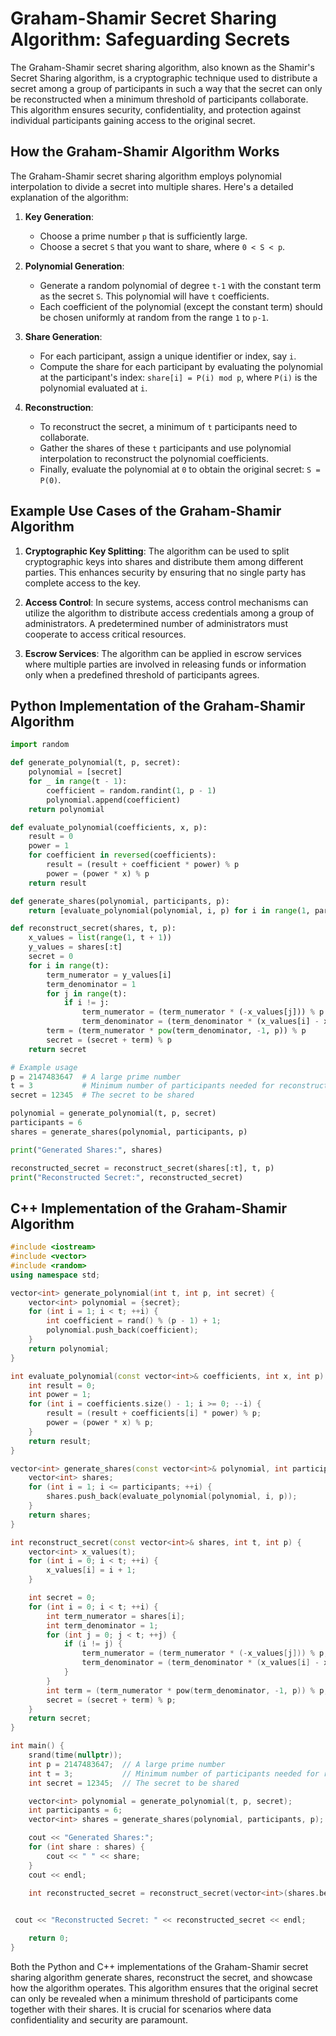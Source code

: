 # Graham-Shamir Secret Sharing Algorithm: Safeguarding Secrets

The Graham-Shamir secret sharing algorithm, also known as the Shamir's Secret Sharing algorithm, is a cryptographic technique used to distribute a secret among a group of participants in such a way that the secret can only be reconstructed when a minimum threshold of participants collaborate. This algorithm ensures security, confidentiality, and protection against individual participants gaining access to the original secret.

## How the Graham-Shamir Algorithm Works

The Graham-Shamir secret sharing algorithm employs polynomial interpolation to divide a secret into multiple shares. Here's a detailed explanation of the algorithm:

1. **Key Generation**:
   - Choose a prime number `p` that is sufficiently large.
   - Choose a secret `S` that you want to share, where `0 < S < p`.

2. **Polynomial Generation**:
   - Generate a random polynomial of degree `t-1` with the constant term as the secret `S`. This polynomial will have `t` coefficients.
   - Each coefficient of the polynomial (except the constant term) should be chosen uniformly at random from the range `1` to `p-1`.

3. **Share Generation**:
   - For each participant, assign a unique identifier or index, say `i`.
   - Compute the share for each participant by evaluating the polynomial at the participant's index: `share[i] = P(i) mod p`, where `P(i)` is the polynomial evaluated at `i`.

4. **Reconstruction**:
   - To reconstruct the secret, a minimum of `t` participants need to collaborate.
   - Gather the shares of these `t` participants and use polynomial interpolation to reconstruct the polynomial coefficients.
   - Finally, evaluate the polynomial at `0` to obtain the original secret: `S = P(0)`.

## Example Use Cases of the Graham-Shamir Algorithm

1. **Cryptographic Key Splitting**: The algorithm can be used to split cryptographic keys into shares and distribute them among different parties. This enhances security by ensuring that no single party has complete access to the key.

2. **Access Control**: In secure systems, access control mechanisms can utilize the algorithm to distribute access credentials among a group of administrators. A predetermined number of administrators must cooperate to access critical resources.

3. **Escrow Services**: The algorithm can be applied in escrow services where multiple parties are involved in releasing funds or information only when a predefined threshold of participants agrees.

## Python Implementation of the Graham-Shamir Algorithm

```python
import random

def generate_polynomial(t, p, secret):
    polynomial = [secret]
    for _ in range(t - 1):
        coefficient = random.randint(1, p - 1)
        polynomial.append(coefficient)
    return polynomial

def evaluate_polynomial(coefficients, x, p):
    result = 0
    power = 1
    for coefficient in reversed(coefficients):
        result = (result + coefficient * power) % p
        power = (power * x) % p
    return result

def generate_shares(polynomial, participants, p):
    return [evaluate_polynomial(polynomial, i, p) for i in range(1, participants + 1)]

def reconstruct_secret(shares, t, p):
    x_values = list(range(1, t + 1))
    y_values = shares[:t]
    secret = 0
    for i in range(t):
        term_numerator = y_values[i]
        term_denominator = 1
        for j in range(t):
            if i != j:
                term_numerator = (term_numerator * (-x_values[j])) % p
                term_denominator = (term_denominator * (x_values[i] - x_values[j])) % p
        term = (term_numerator * pow(term_denominator, -1, p)) % p
        secret = (secret + term) % p
    return secret

# Example usage
p = 2147483647  # A large prime number
t = 3           # Minimum number of participants needed for reconstruction
secret = 12345  # The secret to be shared

polynomial = generate_polynomial(t, p, secret)
participants = 6
shares = generate_shares(polynomial, participants, p)

print("Generated Shares:", shares)

reconstructed_secret = reconstruct_secret(shares[:t], t, p)
print("Reconstructed Secret:", reconstructed_secret)
```

## C++ Implementation of the Graham-Shamir Algorithm

```cpp
#include <iostream>
#include <vector>
#include <random>
using namespace std;

vector<int> generate_polynomial(int t, int p, int secret) {
    vector<int> polynomial = {secret};
    for (int i = 1; i < t; ++i) {
        int coefficient = rand() % (p - 1) + 1;
        polynomial.push_back(coefficient);
    }
    return polynomial;
}

int evaluate_polynomial(const vector<int>& coefficients, int x, int p) {
    int result = 0;
    int power = 1;
    for (int i = coefficients.size() - 1; i >= 0; --i) {
        result = (result + coefficients[i] * power) % p;
        power = (power * x) % p;
    }
    return result;
}

vector<int> generate_shares(const vector<int>& polynomial, int participants, int p) {
    vector<int> shares;
    for (int i = 1; i <= participants; ++i) {
        shares.push_back(evaluate_polynomial(polynomial, i, p));
    }
    return shares;
}

int reconstruct_secret(const vector<int>& shares, int t, int p) {
    vector<int> x_values(t);
    for (int i = 0; i < t; ++i) {
        x_values[i] = i + 1;
    }

    int secret = 0;
    for (int i = 0; i < t; ++i) {
        int term_numerator = shares[i];
        int term_denominator = 1;
        for (int j = 0; j < t; ++j) {
            if (i != j) {
                term_numerator = (term_numerator * (-x_values[j])) % p;
                term_denominator = (term_denominator * (x_values[i] - x_values[j])) % p;
            }
        }
        int term = (term_numerator * pow(term_denominator, -1, p)) % p;
        secret = (secret + term) % p;
    }
    return secret;
}

int main() {
    srand(time(nullptr));
    int p = 2147483647;  // A large prime number
    int t = 3;           // Minimum number of participants needed for reconstruction
    int secret = 12345;  // The secret to be shared

    vector<int> polynomial = generate_polynomial(t, p, secret);
    int participants = 6;
    vector<int> shares = generate_shares(polynomial, participants, p);

    cout << "Generated Shares:";
    for (int share : shares) {
        cout << " " << share;
    }
    cout << endl;

    int reconstructed_secret = reconstruct_secret(vector<int>(shares.begin(), shares.begin() + t), t, p);
   

 cout << "Reconstructed Secret: " << reconstructed_secret << endl;

    return 0;
}
```

Both the Python and C++ implementations of the Graham-Shamir secret sharing algorithm generate shares, reconstruct the secret, and showcase how the algorithm operates. This algorithm ensures that the original secret can only be revealed when a minimum threshold of participants come together with their shares. It is crucial for scenarios where data confidentiality and security are paramount.
